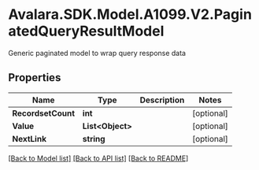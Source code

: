 # Avalara.SDK.Model.A1099.V2.PaginatedQueryResultModel
Generic paginated model to wrap query response data

## Properties

Name | Type | Description | Notes
------------ | ------------- | ------------- | -------------
**RecordsetCount** | **int** |  | [optional] 
**Value** | **List&lt;Object&gt;** |  | [optional] 
**NextLink** | **string** |  | [optional] 

[[Back to Model list]](../../../README.md#documentation-for-models) [[Back to API list]](../../../README.md#documentation-for-api-endpoints) [[Back to README]](../../../README.md)

